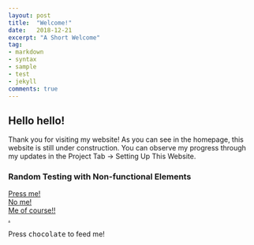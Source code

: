 ```yaml
---
layout: post
title:  "Welcome!"
date:   2018-12-21
excerpt: "A Short Welcome"
tag:
- markdown 
- syntax
- sample
- test
- jekyll
comments: true
---
```


## Hello hello!

Thank you for visiting my website! As you can see in the homepage, this website is still under construction. You can observe my progress through my updates in the Project Tab -> Setting Up This Website. 


### Random Testing with Non-functional Elements
<div markdown="0"><a href="www.facebook.com" class="btn btn-success">Press me!</a></div>
<div markdown="0"><a href="www.pinterest.com" class="btn btn-warning">No me!</a></div>
<div markdown="0"><a href="www.youtube.com" class="btn btn-danger">Me of course!!</a></div>
<div markdown="0"><a href="www.fanfiction.net" class="btn btn-info">.</a></div>

Press <kbd>c</kbd><kbd>h</kbd><kbd>o</kbd><kbd>c</kbd><kbd>o</kbd><kbd>l</kbd><kbd>a</kbd><kbd>t</kbd><kbd>e</kbd> to feed me!


